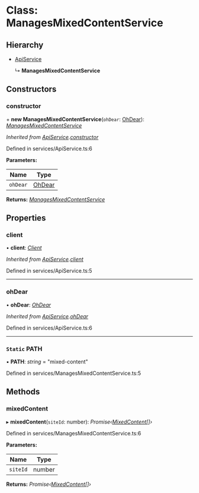 # Class: ManagesMixedContentService

## Hierarchy

* [ApiService](apiservice.md)

  ↳ **ManagesMixedContentService**

## Constructors

###  constructor

\+ **new ManagesMixedContentService**(`ohDear`: [OhDear](ohdear.md)): *[ManagesMixedContentService](managesmixedcontentservice.md)*

*Inherited from [ApiService](apiservice.md).[constructor](apiservice.md#constructor)*

Defined in services/ApiService.ts:6

**Parameters:**

Name | Type |
------ | ------ |
`ohDear` | [OhDear](ohdear.md) |

**Returns:** *[ManagesMixedContentService](managesmixedcontentservice.md)*

## Properties

###  client

• **client**: *[Client](client.md)*

*Inherited from [ApiService](apiservice.md).[client](apiservice.md#client)*

Defined in services/ApiService.ts:5

___

###  ohDear

• **ohDear**: *[OhDear](ohdear.md)*

*Inherited from [ApiService](apiservice.md).[ohDear](apiservice.md#ohdear)*

Defined in services/ApiService.ts:6

___

### `Static` PATH

▪ **PATH**: *string* = "mixed-content"

Defined in services/ManagesMixedContentService.ts:5

## Methods

###  mixedContent

▸ **mixedContent**(`siteId`: number): *Promise‹[MixedContent](mixedcontent.md)[]›*

Defined in services/ManagesMixedContentService.ts:6

**Parameters:**

Name | Type |
------ | ------ |
`siteId` | number |

**Returns:** *Promise‹[MixedContent](mixedcontent.md)[]›*
